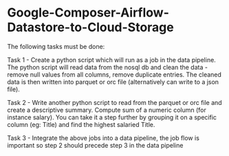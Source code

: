 # Google-Composer-Airflow-Datastore-to-Cloud-Storage

The following tasks must be done:

Task 1 - Create a python script which will run as a job in the data pipeline. The python script will read data from the nosql db and clean the data - remove null values from all columns, remove duplicate entries. The cleaned data is then written into parquet or orc file (alternatively can write to a json file).

Task 2 - Write another python script to read from the parquet or orc file and create a descriptive summary. Compute sum of a numeric column (for instance salary). You can take it a step further by grouping it on a specific column (eg: Title) and find the highest salaried Title.

Task 3 - Integrate the above jobs into a data pipeline, the job flow is important so step 2 should precede step 3 in the data pipeline 
